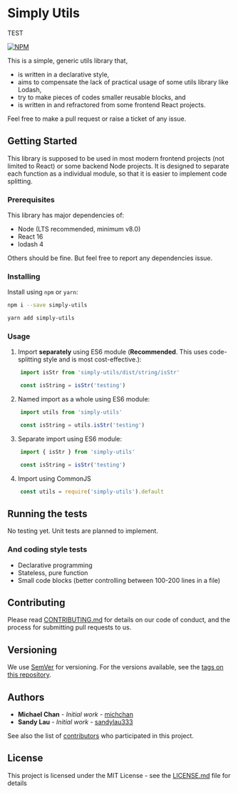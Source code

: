 # Simply Utils

TEST

[![NPM](https://nodei.co/npm/simply-utils.png)](https://nodei.co/npm/simply-utils/)

This is a simple, generic utils library that,

- is written in a declarative style,
- aims to compensate the lack of practical usage of some utils library like Lodash,
- try to make pieces of codes smaller reusable blocks, and 
- is written in and refractored from some frontend React projects.

Feel free to make a pull request or raise a ticket of any issue.

## Getting Started

This library is supposed to be used in most modern frontend projects (not limited to React) or some backend Node projects. It is designed to separate each function as a individual module, so that it is easier to implement code splitting. 

### Prerequisites

This library has major dependencies of:

- Node (LTS recommended, minimum v8.0)
- React 16
- lodash 4

Others should be fine. But feel free to report any dependencies issue.

### Installing

Install using `npm` or `yarn`:

```sh
npm i --save simply-utils
```

```sh
yarn add simply-utils
```

### Usage

1. Import **separately** using ES6 module (**Recommended**. This uses code-splitting style and is most cost-effective.):

```Javascript
    import isStr from 'simply-utils/dist/string/isStr'

    const isString = isStr('testing')
```

2. Named import as a whole using ES6 module:

```Javascript
    import utils from 'simply-utils'

    const isString = utils.isStr('testing')
```

3. Separate import using ES6 module:

```Javascript
    import { isStr } from 'simply-utils'

    const isString = isStr('testing')
```

4. Import using CommonJS

```Javascript
    const utils = require('simply-utils').default
```

## Running the tests

No testing yet. Unit tests are planned to implement.

### And coding style tests

- Declarative programming
- Stateless, pure function
- Small code blocks (better controlling between 100-200 lines in a file)

## Contributing

Please read [CONTRIBUTING.md](https://gist.github.com/PurpleBooth/b24679402957c63ec426) for details on our code of conduct, and the process for submitting pull requests to us.

## Versioning

We use [SemVer](http://semver.org/) for versioning. For the versions available, see the [tags on this repository](https://github.com/your/project/tags). 

## Authors

* **Michael Chan** - *Initial work* - [michchan](https://github.com/michchan)
* **Sandy Lau** - *Initial work* - [sandylau333](https://github.com/sandylau333)

See also the list of [contributors](https://github.com/your/project/contributors) who participated in this project.

## License

This project is licensed under the MIT License - see the [LICENSE.md](LICENSE.md) file for details